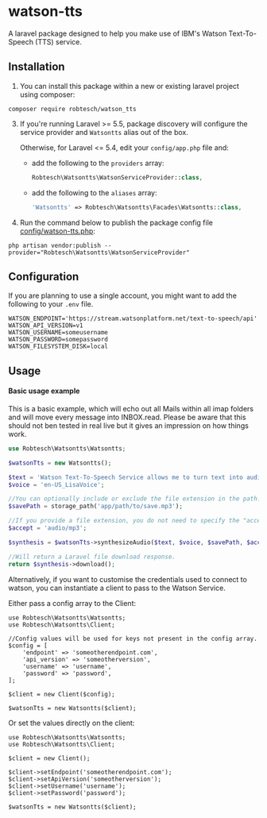 # watson-tts

A laravel package designed to help you make use of IBM's Watson Text-To-Speech (TTS) service.

## Installation

1) You can install this package within a new or existing laravel project using composer:

``` shell
composer require robtesch/watson_tts
```

3) If you're running Laravel >= 5.5, package discovery will configure the service provider and `Watsontts` alias out of the box.

    Otherwise, for Laravel <= 5.4, edit your `config/app.php` file and:

    - add the following to the `providers` array:
        ``` php
        Robtesch\Watsontts\WatsonServiceProvider::class,
        ```
    - add the following to the `aliases` array: 
        ``` php
        'Watsontts' => Robtesch\Watsontts\Facades\Watsontts::class,
        ```

4) Run the command below to publish the package config file [config/watson-tts.php](src/config/watson-tts.php):

``` shell
php artisan vendor:publish --provider="Robtesch\Watsontts\WatsonServiceProvider"
```

## Configuration

If you are planning to use a single account, you might want to add the following to
your `.env` file.

```
WATSON_ENDPOINT='https://stream.watsonplatform.net/text-to-speech/api'
WATSON_API_VERSION=v1
WATSON_USERNAME=someusername
WATSON_PASSWORD=somepassword
WATSON_FILESYSTEM_DISK=local
```

## Usage
#### Basic usage example
This is a basic example, which will echo out all Mails within all imap folders
and will move every message into INBOX.read. Please be aware that this should not ben
tested in real live but it gives an impression on how things work.

``` php
use Robtesch\Watsontts\Watsontts;

$watsonTts = new Watsontts();

$text = 'Watson Text-To-Speech Service allows me to turn text into audio clips.';
$voice = 'en-US_LisaVoice';

//You can optionally include or exclude the file extension in the path.
$savePath = storage_path('app/path/to/save.mp3');

//If you provide a file extension, you do not need to specify the "accept" param.
$accept = 'audio/mp3';

$synthesis = $watsonTts->synthesizeAudio($text, $voice, $savePath, $accept);

//Will return a Laravel file download response.
return $synthesis->download();
```

Alternatively, if you want to customise the credentials used to connect to watson, you can instantiate a client to pass to the Watson Service.

Either pass a config array to the Client:

```
use Robtesch\Watsontts\Watsontts;
use Robtesch\Watsontts\Client;

//Config values will be used for keys not present in the config array.
$config = [
    'endpoint' => 'someotherendpoint.com',
    'api_version' => 'someotherversion',
    'username' => 'username',
    'password' => 'password',
];

$client = new Client($config);

$watsonTts = new Watsontts($client);
```

Or set the values directly on the client:

```
use Robtesch\Watsontts\Watsontts;
use Robtesch\Watsontts\Client;

$client = new Client();

$client->setEndpoint('someotherendpoint.com');
$client->setApiVersion('someotherversion');
$client->setUsername('username');
$client->setPassword('password');

$watsonTts = new Watsontts($client);
```
